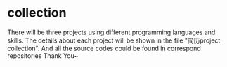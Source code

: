 # collection
There will be three projects using different programming languages and skills.
The details about each project will be shown in the file "简历project collection".
And all the source codes could be found in correspond repositories
Thank You~
